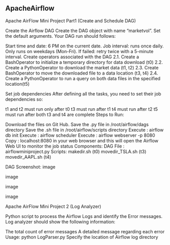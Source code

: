 ApacheAirflow
------------------------------------------------------------------------------------------------------------------------------------------------------------
Apache AirFlow Mini Project Part1 (Create and Schedule DAG)

Create the Airflow DAG Create the DAG object with name “marketvol”. Set the default arguments. Your DAG run should follows:

Start time and date: 6 PM on the current date.
Job interval: runs once daily.
Only runs on weekdays (Mon-Fri).
If failed: retry twice with a 5-minute interval.
Create operators associated with the DAG 2.1. Create a BashOperator to initialize a temporary directory for data download (t0) 2.2. Create a PythonOperator to download the market data (t1, t2) 2.3. Create BashOperator to move the downloaded file to a data location (t3, t4) 2.4. Create a PythonOperator to run a query on both data files in the specified location(t5)

Set job dependencies After defining all the tasks, you need to set their job dependencies so:

t1 and t2 must run only after t0
t3 must run after t1
t4 must run after t2
t5 must run after both t3 and t4 are complete
Steps to Run:

Download the files on Git Hub.
Save the .py file in /root/airflow/dags directory
Save the .sh file in /root/airflow/scripts directory
Execute : airflow db init
Execute : airflow scheduler
Execute : airflow webserver -p 8080 Copy : localhost:8080 in your web browser and this will open the Airflow Web UI to monitor the job status
Components:
DAG File : airflowminiproject.py
Scripts:
makedir.sh (t0)
movedir_TSLA.sh (t3)
movedir_AAPL.sh (t4)

DAG Screenshot:
image

image

image

image

Apache AirFlow Mini Project 2 (Log Analyzer)

Python script to process the Airflow Logs and identify the Error messages. Log analyzer should show the following information:

The total count of error messages
A detailed message regarding each error
Usage: python LogParser.py Specify the location of Airflow log directory

